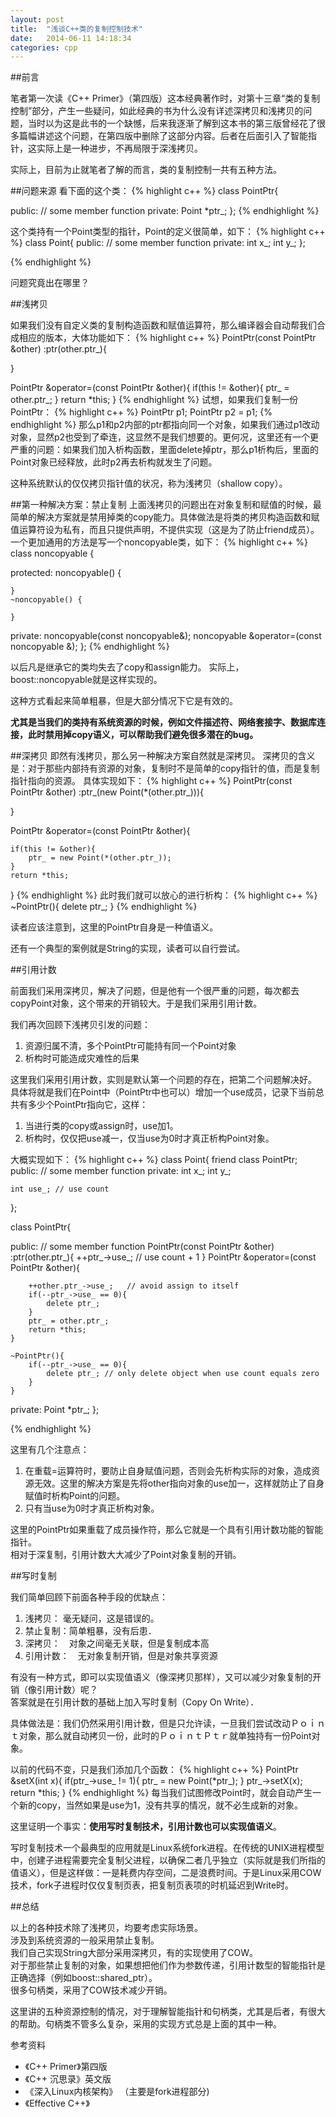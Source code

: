 ```yaml
---
layout: post
title:  "浅谈C++类的复制控制技术"
date:   2014-06-11 14:18:34
categories: cpp
---
```





##前言

笔者第一次读《C++ Primer》（第四版）这本经典著作时，对第十三章“类的复制控制”部分，产生一些疑问，如此经典的书为什么没有详述深拷贝和浅拷贝的问题，当时以为这是此书的一个缺憾，后来我逐渐了解到这本书的第三版曾经花了很多篇幅讲述这个问题，在第四版中删除了这部分内容。后者在后面引入了智能指针，这实际上是一种进步，不再局限于深浅拷贝。

实际上，目前为止就笔者了解的而言，类的复制控制一共有五种方法。

##问题来源
看下面的这个类：
{% highlight c++ %}
class PointPtr{

public:
	// some member function
private:
	Point *ptr_;
};
{% endhighlight %}

这个类持有一个Point类型的指针，Point的定义很简单，如下：
{% highlight c++ %}
class Point{
public:
	// some member function
private:
	int x_;
	int y_;
};

{% endhighlight %}

问题究竟出在哪里？

##浅拷贝

如果我们没有自定义类的复制构造函数和赋值运算符，那么编译器会自动帮我们合成相应的版本，大体功能如下：
{% highlight c++ %}
PointPtr(const PointPtr &other)
				:ptr(other.ptr_){

}

PointPtr &operator=(const PointPtr &other){
	if(this != &other){
		ptr_ = other.ptr_;
	}
	return *this;
}
{% endhighlight %}
试想，如果我们复制一份PointPtr：
{% highlight c++ %}
PointPtr p1;
PointPtr p2 = p1;
{% endhighlight %}
那么p1和p2内部的ptr都指向同一个对象，如果我们通过p1改动对象，显然p2也受到了牵连，这显然不是我们想要的。更何况，这里还有一个更严重的问题：如果我们加入析构函数，里面delete掉ptr，那么p1析构后，里面的Point对象已经释放，此时p2再去析构就发生了问题。

这种系统默认的仅仅拷贝指针值的状况，称为浅拷贝（shallow copy）。

##第一种解决方案：禁止复制
上面浅拷贝的问题出在对象复制和赋值的时候，最简单的解决方案就是禁用掉类的copy能力。具体做法是将类的拷贝构造函数和赋值运算符设为私有，而且只提供声明，不提供实现（这是为了防止friend成员）。
一个更加通用的方法是写一个noncopyable类，如下：
{% highlight c++ %}
class noncopyable {

protected:
	noncopyable() {

	}
	~noncopyable() {

	}

private:
	noncopyable(const noncopyable&);
	noncopyable &operator=(const noncopyable &);
};
{% endhighlight %}

以后凡是继承它的类均失去了copy和assign能力。
实际上，boost::noncopyable就是这样实现的。

这种方式看起来简单粗暴，但是大部分情况下它是有效的。  

**尤其是当我们的类持有系统资源的时候，例如文件描述符、网络套接字、数据库连接，此时禁用掉copy语义，可以帮助我们避免很多潜在的bug。**

##深拷贝
即然有浅拷贝，那么另一种解决方案自然就是深拷贝。
深拷贝的含义是：对于那些内部持有资源的对象，复制时不是简单的copy指针的值，而是复制指针指向的资源。
具体实现如下：
{% highlight c++ %}
PointPtr(const PointPtr &other)
	:ptr_(new Point(*(other.ptr_))){
	
}

PointPtr &operator=(const PointPtr &other){
	
	if(this != &other){
		ptr_ = new Point(*(other.ptr_));
	}
	return *this;
}
{% endhighlight %}
此时我们就可以放心的进行析构：
{% highlight c++ %}
~PointPtr(){
	delete ptr_;
}
{% endhighlight %}

读者应该注意到，这里的PointPtr自身是一种值语义。

还有一个典型的案例就是String的实现，读者可以自行尝试。

##引用计数

前面我们采用深拷贝，解决了问题，但是他有一个很严重的问题，每次都去copyPoint对象，这个带来的开销较大。于是我们采用引用计数。


我们再次回顾下浅拷贝引发的问题：  
1. 资源归属不清，多个PointPtr可能持有同一个Point对象  
2. 析构时可能造成灾难性的后果  

这里我们采用引用计数，实则是默认第一个问题的存在，把第二个问题解决好。
具体将就是我们在Point中（PointPtr中也可以）增加一个use成员，记录下当前总共有多少个PointPtr指向它，这样：  
1. 当进行类的copy或assign时，use加1。  
2. 析构时，仅仅把use减一，仅当use为0时才真正析构Point对象。  

大概实现如下：
{% highlight c++ %}
class Point{
	friend class PointPtr;
public:
	// some member function
private:
	int x_;
	int y_;

	int use_; // use count
};

class PointPtr{

public:
	// some member function
	PointPtr(const PointPtr &other)
					:ptr(other.ptr_){
		++ptr_->use_; // use count + 1
	}
	PointPtr &operator=(const PointPtr &other){
		
		++other.ptr_->use_;   // avoid assign to itself
		if(--ptr_->use_ == 0){
			delete ptr_;
		}
		ptr_ = other.ptr_;
		return *this;
	}

	~PointPtr(){
		if(--ptr_->use_ == 0){
			delete ptr_; // only delete object when use count equals zero
		}
	}
private:
	Point *ptr_;
};

{% endhighlight %}

这里有几个注意点：  
1. 在重载=运算符时，要防止自身赋值问题，否则会先析构实际的对象，造成资源无效。这里的解决方案是先将other指向对象的use加一，这样就防止了自身赋值时析构Point的问题。  
2. 只有当use为0时才真正析构对象。  

这里的PointPtr如果重载了成员操作符，那么它就是一个具有引用计数功能的智能指针。  
相对于深复制，引用计数大大减少了Point对象复制的开销。  

##写时复制

我们简单回顾下前面各种手段的优缺点：  
1. 浅拷贝： 毫无疑问，这是错误的。  
2. 禁止复制：简单粗暴，没有后患．  
3. 深拷贝：　对象之间毫无关联，但是复制成本高  
4. 引用计数：　无对象复制开销，但是对象共享资源  

有没有一种方式，即可以实现值语义（像深拷贝那样），又可以减少对象复制的开销（像引用计数）呢？  
答案就是在引用计数的基础上加入写时复制（Copy On Write）．

具体做法是：我们仍然采用引用计数，但是只允许读，一旦我们尝试改动Ｐｏｉｎｔ对象，那么就自动拷贝一份，此时的ＰｏｉｎｔＰｔｒ就单独持有一份Point对象。

以前的代码不变，只是我们添加几个函数：
{% highlight c++ %}
PointPtr &setX(int x){
	if(ptr_->use_ != 1){
		ptr_ = new Point(*ptr_);
	}
	ptr_->setX(x);
	return *this;
}
{% endhighlight %}
每当我们试图修改Point时，就会自动产生一个新的copy，当然如果是use为1，没有共享的情况，就不必生成新的对象。

这里证明一个事实：**使用写时复制技术，引用计数也可以实现值语义**。

写时复制技术一个最典型的应用就是Linux系统fork进程。在传统的UNIX进程模型中，创建子进程需要完全复制父进程，以确保二者几乎独立（实际就是我们所指的值语义），但是这样做：一是耗费内存空间，二是浪费时间。于是Linux采用COW技术，fork子进程时仅仅复制页表，把复制页表项的时机延迟到Write时。


##总结

以上的各种技术除了浅拷贝，均要考虑实际场景。  
涉及到系统资源的一般采用禁止复制。  
我们自己实现String大部分采用深拷贝，有的实现使用了COW。  
对于那些禁止复制的对象，如果想把他们作为参数传递，引用计数型的智能指针是正确选择（例如boost::shared_ptr<T>）。  
很多句柄类，采用了COW技术减少开销。  

这里讲的五种资源控制的情况，对于理解智能指针和句柄类，尤其是后者，有很大的帮助。句柄类不管多么复杂，采用的实现方式总是上面的其中一种。

参考资料  
 - 《C++ Primer》第四版   
 - 《C++ 沉思录》英文版   
 - 《深入Linux内核架构》 （主要是fork进程部分)   
 - 《Effective C++》  





